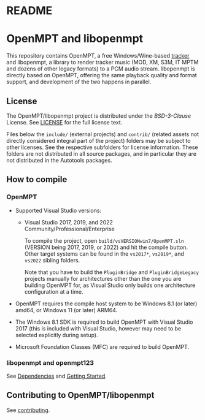 
README
======


OpenMPT and libopenmpt
======================

This repository contains OpenMPT, a free Windows/Wine-based
[tracker](https://en.wikipedia.org/wiki/Music_tracker) and libopenmpt,
a library to render tracker music (MOD, XM, S3M, IT MPTM and dozens of other
legacy formats) to a PCM audio stream. libopenmpt is directly based on OpenMPT,
offering the same playback quality and format support, and development of the
two happens in parallel.


License
-------

The OpenMPT/libopenmpt project is distributed under the *BSD-3-Clause* License.
See [LICENSE](LICENSE) for the full license text.

Files below the `include/` (external projects) and `contrib/` (related assets
not directly considered integral part of the project) folders may be subject to
other licenses. See the respective subfolders for license information. These
folders are not distributed in all source packages, and in particular they are
not distributed in the Autotools packages.


How to compile
--------------


### OpenMPT

 -  Supported Visual Studio versions:

     -  Visual Studio 2017, 2019, and 2022 Community/Professional/Enterprise

        To compile the project, open `build/vsVERSIONwin7/OpenMPT.sln` (VERSION
        being 2017, 2019, or 2022) and hit the compile button. Other target
        systems can be found in the `vs2017*`, `vs2019*`, and `vs2022` sibling
        folders.

        Note that you have to build the `PluginBridge` and `PluginBridgeLegacy`
        projects manually for architectures other than the one you are building
        OpenMPT for, as Visual Studio only builds one architecture configuration
        at a time.

 -  OpenMPT requires the compile host system to be Windows 8.1 (or later) amd64,
    or Windows 11 (or later) ARM64.

 -  The Windows 8.1 SDK is required to build OpenMPT with Visual Studio 2017
    (this is included with Visual Studio, however may need to be selected
    explicitly during setup).

 -  Microsoft Foundation Classes (MFC) are required to build OpenMPT.


### libopenmpt and openmpt123

See [Dependencies](libopenmpt/dox/dependencies.md) and
[Getting Started](libopenmpt/dox/gettingstarted.md).


Contributing to OpenMPT/libopenmpt
----------------------------------


See [contributing](doc/contributing.md).

